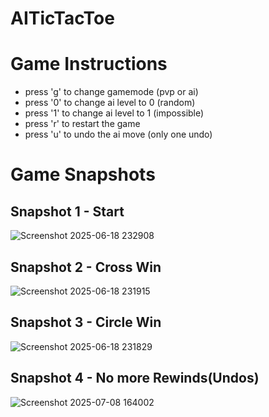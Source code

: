 # AITicTacToe
# Game Instructions

- press 'g' to change gamemode (pvp or ai)
- press '0' to change ai level to 0 (random)
- press '1' to change ai level to 1 (impossible)
- press 'r' to restart the game
- press 'u' to undo the ai move (only one undo)

# Game Snapshots

## Snapshot 1 - Start
![Screenshot 2025-06-18 232908](https://github.com/user-attachments/assets/a8caa957-177f-4478-83ba-58aa784a2b65)


## Snapshot 2 - Cross Win
![Screenshot 2025-06-18 231915](https://github.com/user-attachments/assets/febd87ce-2a79-4f61-b16e-e2c37d6e4e73)


## Snapshot 3 - Circle Win
![Screenshot 2025-06-18 231829](https://github.com/user-attachments/assets/2a5d8d1d-6fca-4a44-bd74-8495be7e31e1)

## Snapshot 4 - No more Rewinds(Undos)
![Screenshot 2025-07-08 164002](https://github.com/user-attachments/assets/f8343e55-9ed6-41e9-9c52-67e28d7fdecc)




